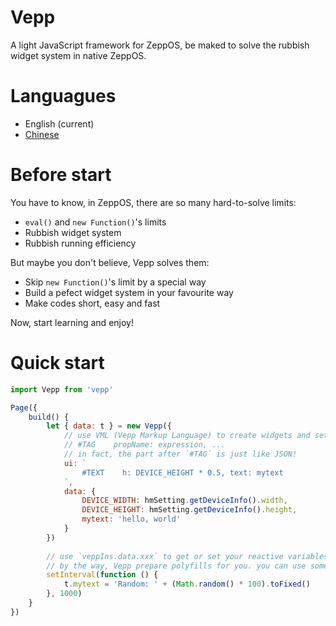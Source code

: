 # Vepp
A light JavaScript framework for ZeppOS, be maked to solve the rubbish widget system in native ZeppOS.

# Languagues
- English (current)
- [Chinese](https://github.com/jwhgzs/vepp/blob/master/README.chinese.md)

# Before start
You have to know, in ZeppOS, there are so many hard-to-solve limits:

- `eval()` and `new Function()`'s limits
- Rubbish widget system
- Rubbish running efficiency

But maybe you don't believe, Vepp solves them:

- Skip `new Function()`'s limit by a special way
- Build a pefect widget system in your favourite way
- Make codes short, easy and fast

Now, start learning and enjoy!

# Quick start
```javascript
import Vepp from 'vepp'

Page({
    build() {
        let { data: t } = new Vepp({
            // use VML (Vepp Markup Language) to create widgets and set their properties declaratively:
            // #TAG    propName: expression, ...
            // in fact, the part after `#TAG` is just like JSON!
            ui: `
                #TEXT    h: DEVICE_HEIGHT * 0.5, text: mytext
            `,
            data: {
                DEVICE_WIDTH: hmSetting.getDeviceInfo().width,
                DEVICE_HEIGHT: hmSetting.getDeviceInfo().height,
                mytext: 'hello, world'
            }
        })
        
        // use `veppIns.data.xxx` to get or set your reactive variables
        // by the way, Vepp prepare polyfills for you. you can use some functions like `setInterval()` freely!
        setInterval(function () {
            t.mytext = 'Random: ' + (Math.random() * 100).toFixed()
        }, 1000)
    }
})
```